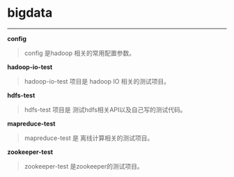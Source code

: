 # bigdata

----------

**config**
>  config 是hadoop 相关的常用配置参数。


**hadoop-io-test**
> hadoop-io-test 项目是 hadoop IO 相关的测试项目。

**hdfs-test**
> hdfs-test 项目是 测试hdfs相关API以及自己写的测试代码。

**mapreduce-test**
> mapreduce-test 是 离线计算相关的测试项目。

**zookeeper-test**
> zookeeper-test 是zookeeper的测试项目。

